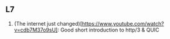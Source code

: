 ## L7 
1. (The internet just changed)[https://www.youtube.com/watch?v=cdb7M37o9sU]: Good short introduction to http/3 & QUIC
